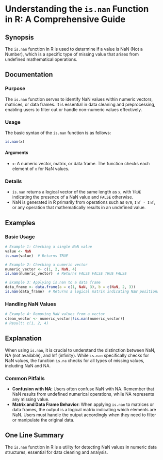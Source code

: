<!--
Meta Description: # Understanding the `is.nan` Function in R: A Comprehensive Guide ## Synopsis The `is.nan` function in R is used to determine if a value is NaN (Not a...
Meta Keywords: nan, data, value, values, function
-->

# Understanding the `is.nan` Function in R: A Comprehensive Guide

## Synopsis
The `is.nan` function in R is used to determine if a value is NaN (Not a Number), which is a specific type of missing value that arises from undefined mathematical operations.

## Documentation

### Purpose
The `is.nan` function serves to identify NaN values within numeric vectors, matrices, or data frames. It is essential in data cleaning and preprocessing, enabling users to filter out or handle non-numeric values effectively.

### Usage
The basic syntax of the `is.nan` function is as follows:

```R
is.nan(x)
```

#### Arguments
- `x`: A numeric vector, matrix, or data frame. The function checks each element of `x` for NaN values.

### Details
- `is.nan` returns a logical vector of the same length as `x`, with `TRUE` indicating the presence of a NaN value and `FALSE` otherwise.
- NaN is generated in R primarily from operations such as `0/0`, `Inf - Inf`, or any operation that mathematically results in an undefined value.

## Examples

### Basic Usage
```R
# Example 1: Checking a single NaN value
value <- NaN
is.nan(value)  # Returns TRUE

# Example 2: Checking a numeric vector
numeric_vector <- c(1, 2, NaN, 4)
is.nan(numeric_vector)  # Returns FALSE FALSE TRUE FALSE

# Example 3: Applying is.nan to a data frame
data_frame <- data.frame(a = c(1, NaN, 3), b = c(NaN, 2, 3))
is.nan(data_frame)  # Returns a logical matrix indicating NaN positions
```

### Handling NaN Values
```R
# Example 4: Removing NaN values from a vector
clean_vector <- numeric_vector[!is.nan(numeric_vector)]  
# Result: c(1, 2, 4)
```

## Explanation
When using `is.nan`, it is crucial to understand the distinction between NaN, NA (not available), and Inf (infinity). While `is.nan` specifically checks for NaN values, the function `is.na` checks for all types of missing values, including NaN and NA. 

### Common Pitfalls
- **Confusion with NA**: Users often confuse NaN with NA. Remember that NaN results from undefined numerical operations, while NA represents any missing value.
- **Matrix and Data Frame Behavior**: When applying `is.nan` to matrices or data frames, the output is a logical matrix indicating which elements are NaN. Users must handle the output accordingly when they need to filter or manipulate the original data.

## One Line Summary
The `is.nan` function in R is a utility for detecting NaN values in numeric data structures, essential for data cleaning and analysis.